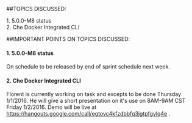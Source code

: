 ##TOPICS DISCUSSED:

​1. 5.0.0-M8 status  
2. Che Docker Integrated CLI

##IMPORTANT POINTS ON TOPICS DISCUSSED:

#### 1. 5.0.0-M8 status  
On schedule to be released by end of sprint schedule next week.

#### 2. Che Docker Integrated CLI  
Florent is currently working on task and excepts to be done Thursday 1/1/2016. He will give a short presentation on it's use on 8AM-9AM CST Friday 1/2/2016. Demo will be live at  https://hangouts.google.com/call/egtovc4kfzdbbfq3jgtpfgvlq4e .

